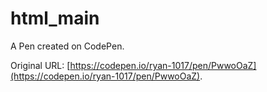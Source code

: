 # html_main

A Pen created on CodePen.

Original URL: [https://codepen.io/ryan-1017/pen/PwwoOaZ](https://codepen.io/ryan-1017/pen/PwwoOaZ).

